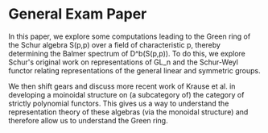 # General Exam Paper
In this paper, we explore some computations leading to the Green ring of the Schur algebra S(p,p) over a field of characteristic p, thereby determining the Balmer spectrum of D^b(S(p,p)). To do this, we explore Schur's original work on representations of GL_n and the Schur-Weyl functor relating representations of the general linear and symmetric groups.

We then shift gears and discuss more recent work of Krause et al. in developing a moinoidal structure on (a subcategory of) the category of strictly polynomial functors. This gives us a way to understand the representation theory of these algebras (via the monoidal structure) and therefore allow us to understand the Green ring.
